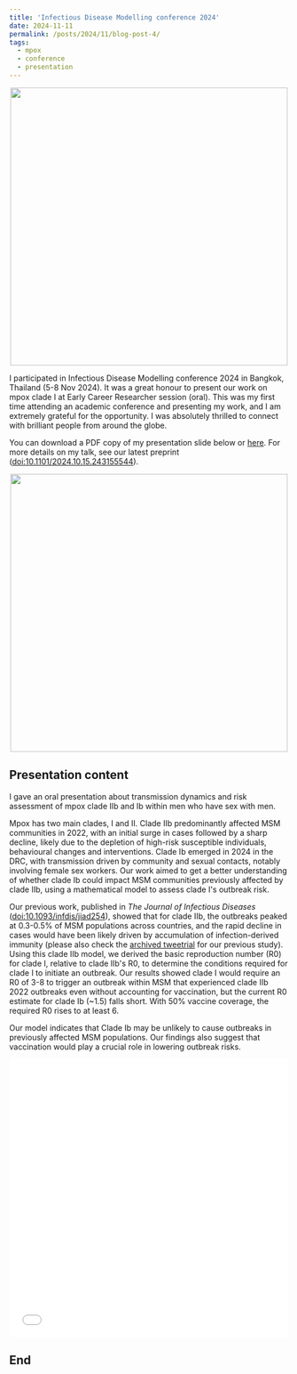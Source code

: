 ```yaml
---
title: 'Infectious Disease Modelling conference 2024'
date: 2024-11-11
permalink: /posts/2024/11/blog-post-4/
tags:
  - mpox
  - conference
  - presentation
---
```

<figure style="margin: 0 auto; display: block; text-align: center;">
    <img src="{{ '/images/IDM2024/title.png' | relative_url }}" style="width:500px; height:auto; display: block; margin: 0 auto;">
</figure>


I participated in Infectious Disease Modelling conference 2024 in Bangkok, Thailand (5-8 Nov 2024). It was a great honour to present our work on mpox clade I at Early Career Researcher session (oral). This was my first time attending an academic conference and presenting my work, and I am extremely grateful for the opportunity. I was absolutely thrilled to connect with brilliant people from around the globe.

You can download a PDF copy of my presentation slide below or [here](/files/slide/Session_351_Hiroaki_Murayama.pdf). For more details on my talk, see our latest preprint (<a href="https://doi.org/10.1101/2024.10.15.24315554">doi:10.1101/2024.10.15.243155544</a>).

<figure style="margin: 0 auto; display: block; text-align: center;">
    <img src="{{ '/images/IDM2024/photo1.png' | relative_url }}" style="width:500px; height:auto; display: block; margin: 0 auto;">
</figure>

Presentation content
------

I gave an oral presentation about transmission dynamics and risk assessment of mpox clade IIb and Ib within men who have sex with men.

Mpox has two main clades, I and II. Clade IIb predominantly affected MSM communities in 2022, with an initial surge in cases followed by a sharp decline, likely due to the depletion of high-risk susceptible individuals, behavioural changes and interventions. Clade Ib emerged in 2024 in the DRC, with transmission driven by community and sexual contacts, notably involving female sex workers. Our work aimed to get a better understanding of whether clade Ib could impact MSM communities previously affected by clade IIb, using a mathematical model to assess clade I's outbreak risk.

Our previous work, published in *The Journal of Infectious Diseases* (<a href="https://doi.org/10.1093/infdis/jiad254">doi:10.1093/infdis/jiad254</a>), showed that for clade IIb, the outbreaks peaked at 0.3-0.5% of MSM populations across countries, and the rapid decline in cases would have been likely driven by accumulation of infection-derived immunity (please also check the [archived tweetrial](/posts/2023/06/blog-post-1/) for our previous study). Using this clade IIb model, we derived the basic reproduction number (R0) for clade I, relative to clade IIb's R0, to determine the conditions required for clade I to initiate an outbreak. Our results showed clade I would require an R0 of 3-8 to trigger an outbreak within MSM that experienced clade IIb 2022 outbreaks even without accounting for vaccination, but the current R0 estimate for clade Ib (~1.5) falls short. With 50% vaccine coverage, the required R0 rises to at least 6.

Our model indicates that Clade Ib may be unlikely to cause outbreaks in previously affected MSM populations. Our findings also suggest that vaccination would play a crucial role in lowering outbreak risks.

<iframe src="/files/slide/Session_351_Hiroaki_Murayama.pdf" width="100%" height="500" frameborder="no" border="0" marginwidth="0" marginheight="0"></iframe>

End
------